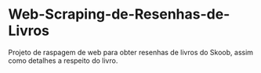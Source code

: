# Web-Scraping-de-Resenhas-de-Livros
Projeto de raspagem de web para obter resenhas de livros do Skoob, assim como detalhes a respeito do livro.
